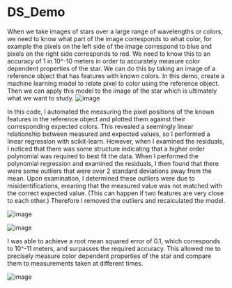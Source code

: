 # DS_Demo

When we take images of stars over a large range of wavelengths or colors, we need to know what part of the image corresponds to what color, for example the pixels on the left side of the image correspond to blue and pixels on the right side corresponds to red. We need to know this to an accuracy of 1 in 10^-10 meters in order to accurately measure color dependent properties of the star. We can do this by taking an image of a reference object that has features with known colors. In this demo, create a machine learning model to relate pixel to color using the reference object. Then we can apply this model to the image of the star which is ultimately what we want to study.
![image](https://user-images.githubusercontent.com/80592123/167475029-6579570c-41fa-47f9-a97d-0091851561ae.png)


In this code, I automated the measuring the pixel positions of the known features in the reference object and plotted them against their corresponding expected colors. This revealed a seemingly linear relationship between measured and expected values, so I performed a linear regression with scikit-learn. However, when I examined the residuals, I noticed that there was some structure indicating that a higher order polynomial was required to best fit the data. When I performed the polynomial regression and examined the residuals, I then found that there were some outliers that were over 2 standard deviations away from the mean. Upon examination, I determined these outliers were due to misidentifications, meaning that the measured value was not matched with the correct expected value. (This can happen if two features are very close to each other.) Therefore I removed the outliers and recalculated the model.  

![image](https://user-images.githubusercontent.com/80592123/167475170-0ee315b5-0e23-4e6b-9b58-a53b81e8241b.png)

![image](https://user-images.githubusercontent.com/80592123/167475185-c5aa0b9e-c7b5-4434-8fce-e6fe00ceb090.png)



I was able to achieve a root mean squared error of 0.1, which corresponds to 10^-11 meters, and surpasses the required accuracy. This allowed me to precisely measure color dependent properties of the star and compare them to measurements taken at different times.

![image](https://user-images.githubusercontent.com/80592123/167475219-d78e6503-6322-4230-8c1f-ac5a5cbdcb39.png)
